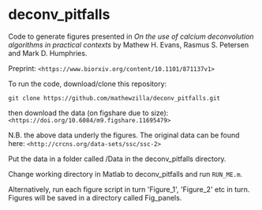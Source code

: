 # deconv_pitfalls
Code to generate figures presented in *On the use of calcium deconvolution algorithms in practical contexts*
by Mathew H. Evans, Rasmus S. Petersen and Mark D. Humphries. 

Preprint: `<https://www.biorxiv.org/content/10.1101/871137v1>`

To run the code, download/clone this repository:

`git clone https://github.com/mathewzilla/deconv_pitfalls.git`

then download the data (on figshare due to size):
`<https://doi.org/10.6084/m9.figshare.11695479>`

N.B. the above data underly the figures. The original data can be found here:
`<http://crcns.org/data-sets/ssc/ssc-2>`


Put the data in a folder called /Data in the deconv_pitfalls directory.

Change working directory in Matlab to deconv_pitfalls and run `RUN_ME.m`. 

Alternatively, run each figure script in turn 'Figure_1', 'Figure_2' etc in turn. Figures will be saved in a directory called Fig_panels.

